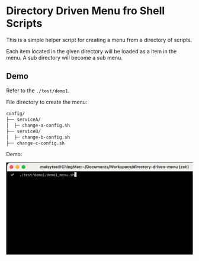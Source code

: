 # Directory Driven Menu fro Shell Scripts

This is a simple helper script for creating a menu from a directory of scripts. 

Each item located in the given directory will be loaded as a item in the menu. A sub directory will become a sub menu.

## Demo
Refer to the `./test/demo1`.

File directory to create the menu:
```
config/
├── serviceA/
│  ├─ change-a-config.sh
├── serviceB/
│  ├─ change-b-config.sh
├── change-c-config.sh
```
Demo:

![demo](dir-driven-menu-demo.gif)
